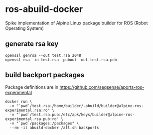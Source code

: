 # ros-abuild-docker

Spike implementation of Alpine Linux package builder for ROS (Robot Operating System)

## generate rsa key

```shell
openssl genrsa --out test.rsa 2048
openssl rsa -in test.rsa -pubout -out test.rsa.pub
```

## build backport packages

Package definitions are in https://github.com/seqsense/aports-ros-experimental

```shell
docker run \
  -v "`pwd`/test.rsa:/home/builder/.abuild/builder@alpine-ros-experimental.rsa:ro" \
  -v "`pwd`/test.rsa.pub:/etc/apk/keys/builder@alpine-ros-experimental.rsa.pub:ro" \
  -v "`pwd`/packages:/packages" \
  --rm -it abuild-docker /all.sh backports
```
